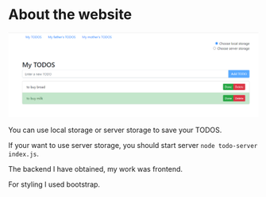 # About the website
![](https://github.com/anoetzel/todo/raw/main/example.bmp)

You can use local storage or server storage to save your TODOS.

If your want to use server storage, you should start server `node todo-server index.js`.

The backend I have obtained, my work was frontend.

For styling I used bootstrap.

